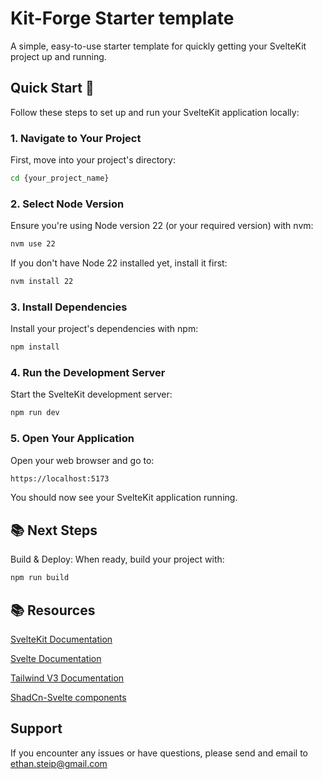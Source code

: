 # Kit-Forge Starter template

A simple, easy-to-use starter template for quickly getting your SvelteKit project up and running.

## Quick Start 🚀

Follow these steps to set up and run your SvelteKit application locally:

### 1. Navigate to Your Project

First, move into your project's directory:

```bash
cd {your_project_name}
```

### 2. Select Node Version

Ensure you're using Node version 22 (or your required version) with nvm:

```bash
nvm use 22
```

If you don't have Node 22 installed yet, install it first:

```bash
nvm install 22
```

### 3. Install Dependencies

Install your project's dependencies with npm:

```bash
npm install
```

### 4. Run the Development Server

Start the SvelteKit development server:

```bash
npm run dev
```

### 5. Open Your Application

Open your web browser and go to:

```bash
https://localhost:5173
```

You should now see your SvelteKit application running.

## 📚 Next Steps

Build & Deploy: When ready, build your project with:

```bash
npm run build
```

## 📚 Resources

[SvelteKit Documentation](https://svelte.dev/docs/kit/introduction)

[Svelte Documentation](https://svelte.dev/docs/svelte/overview)

[Tailwind V3 Documentation](https://v3.tailwindcss.com/)

[ShadCn-Svelte components](https://next.shadcn-svelte.com/docs/components/accordion)

## Support

If you encounter any issues or have questions, please send and email to ethan.steip@gmail.com

